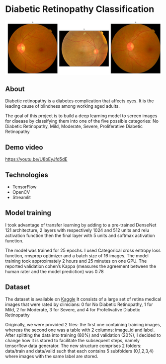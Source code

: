 # Diabetic Retinopathy Classification
![alt text](https://github.com/bjosep/Diabetic_Retinopathy_Classification/blob/main/assets/retina_imgs_.PNG?raw=true)
## About
Diabetic retinopathy is a diabetes complication that affects eyes. It is the leading cause of blindness among working aged adults.

The goal of this project is to build a deep learning model to screen images for disease by classifying them into one of the five possible categories: No Diabetic Retinopathy,  Mild, Moderate, Severe, Proliferative Diabetic Retinopathy


## Demo video
https://youtu.be/U8bEyJfd5dE

## Technologies
* TensorFlow
* OpenCV
* Streamlit

## Model training

I took advantage of transfer learning by adding to a pre-trained DenseNet 121 architecture, 2 layers with respectively 1024 and 512 units and relu activation function then the final layer with 5 units and softmax activation function.

The model was trained for 25 epochs. I used Categorical cross entropy loss function, rmsprop optimizer and a batch size of 16 images. The model training took approximately 2 hours and 25 minutes on one GPU. The reported validation cohen’s Kappa (measures the agreement between the human rater and the model prediction) was 0.78

## Dataset

The dataset is available on [Kaggle](https://www.kaggle.com/c/aptos2019-blindness-detection/data)
It consists of a large set of retina medical images that were rated by clinicians:
0 for No Diabetic Retinopathy,  1 for Mild, 2 for Moderate, 3 for Severe, and 4 for Profelivative Diabetic Retinopathy

Originally, we were provided 2 files: the first one containing training images, whereas the second one was a table with 2 columns: image_id and label. After splitting the data into training (80%) and validation (20%), I decided to change how it is stored to facilitate the subsequent steps, namely tensorflow data generator. The new structure comprises 2 folders: data/train and data/valid such that each contains 5 subfolders (0,1,2,3,4) where images with the same label are stored.


